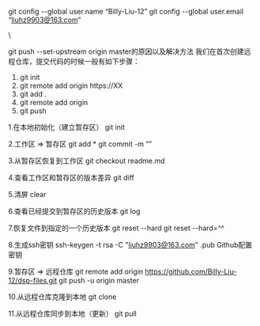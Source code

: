git config --global user.name “Billy-Liu-12”
git config --global user.email “liuhz9903@163.com”

\




git push --set-upstream origin master的原因以及解决方法
我们在首次创建远程仓库，提交代码的时候一般有如下步骤：
1. git init
2. git remote add origin https://XX
3. git add .
4. git remote add origin
5. git push





1.在本地初始化（建立暂存区）
  git init   

2.工作区 => 暂存区
  git add * 
  git commit -m “”

3.从暂存区恢复到工作区
  git checkout readme.md

4.查看工作区和暂存区的版本差异
  git diff

5.清屏
  clear

6.查看已经提交到暂存区的历史版本
  git log

7.恢复文件到指定的一个历史版本
  git reset --hard
  git reset --hard=^^

8.生成ssh密钥
  ssh-keygen -t rsa -C "liuhz9903@163.com"
  .pub
  Github配置密钥

9.暂存区 => 远程仓库
  git remote add origin https://github.com/Billy-Liu-12/dsp-files.git
  git push -u origin master

10.从远程仓库克隆到本地
  git clone

11.从远程仓库同步到本地（更新）
  git pull   
